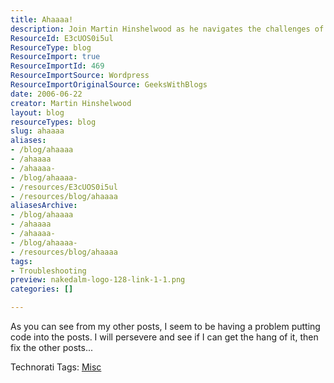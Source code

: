 ```yaml
---
title: Ahaaaa!
description: Join Martin Hinshelwood as he navigates the challenges of coding in his blog post 'Ahaaaa!' and shares his journey to mastering the art of blogging.
ResourceId: E3cUOS0i5ul
ResourceType: blog
ResourceImport: true
ResourceImportId: 469
ResourceImportSource: Wordpress
ResourceImportOriginalSource: GeeksWithBlogs
date: 2006-06-22
creator: Martin Hinshelwood
layout: blog
resourceTypes: blog
slug: ahaaaa
aliases:
- /blog/ahaaaa
- /ahaaaa
- /ahaaaa-
- /blog/ahaaaa-
- /resources/E3cUOS0i5ul
- /resources/blog/ahaaaa
aliasesArchive:
- /blog/ahaaaa
- /ahaaaa
- /ahaaaa-
- /blog/ahaaaa-
- /resources/blog/ahaaaa
tags:
- Troubleshooting
preview: nakedalm-logo-128-link-1-1.png
categories: []

---
```

As you can see from my other posts, I seem to be having a problem putting code into the posts. I will persevere and see if I can get the hang of it, then fix the other posts...

Technorati Tags: [Misc](http://technorati.com/tags/Misc)
